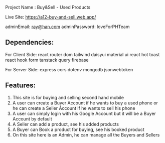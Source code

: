 Project Name : Buy&Sell - Used Products

Live Site: https://a12-buy-and-sell.web.app/

adminEmail: ray@han.com
adminPassword: loveForPHTeam

Dependencies:
---------------
For Client Side:
react router dom
tailwind
daisyui
material ui
react hot toast
react hook form
tanstack query
firebase

For Server Side: 
express
cors
dotenv
mongodb
jsonwebtoken

Features:
------------------------
1. This site is for buying and selling second hand mobile
2. A user can create a Buyer Account if he wants to buy a used phone or he can create a Seller Account if he wants to sell his phone
3. A user can simply login with his Google Account but it will be a Buyer Account by default
4. A Seller can add a product, see his added products 
5. A Buyer can Book a product for buying, see his booked product
6. On this site here is an Admin, he can manage all the Buyers and Sellers